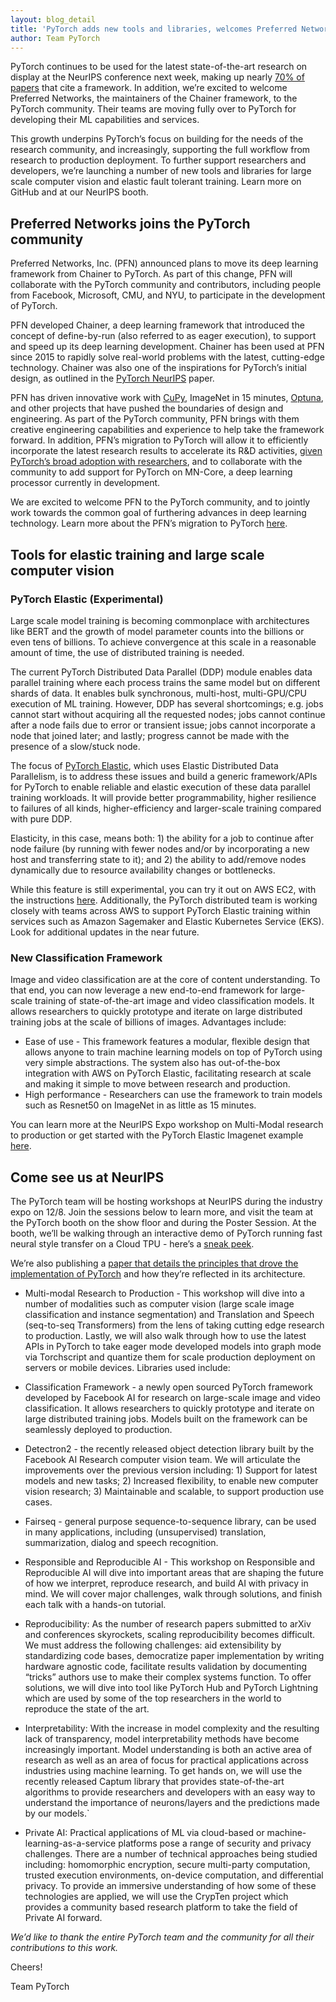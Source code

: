 ```yaml
---
layout: blog_detail
title: 'PyTorch adds new tools and libraries, welcomes Preferred Networks to its community'
author: Team PyTorch
---
```


PyTorch continues to be used for the latest state-of-the-art research on display at the NeurIPS conference next week, making up nearly [70% of papers](https://chillee.github.io/pytorch-vs-tensorflow/) that cite a framework. In addition, we’re excited to welcome Preferred Networks, the maintainers of the Chainer framework, to the PyTorch community. Their teams are moving fully over to PyTorch for developing their ML capabilities and services.

This growth underpins PyTorch’s focus on building for the needs of the research community, and increasingly, supporting the full workflow from research to production deployment. To further support researchers and developers, we’re launching a number of new tools and libraries for large scale computer vision and elastic fault tolerant training. Learn more on GitHub and at our NeurIPS booth.

## Preferred Networks joins the PyTorch community

Preferred Networks, Inc. (PFN) announced plans to move its deep learning framework from Chainer to PyTorch. As part of this change, PFN will collaborate with the PyTorch community and contributors, including people from Facebook, Microsoft, CMU, and NYU, to participate in the development of PyTorch.

PFN developed Chainer, a deep learning framework that introduced the concept of define-by-run (also referred to as eager execution), to support and speed up its deep learning development. Chainer has been used at PFN since 2015 to rapidly solve real-world problems with the latest, cutting-edge technology. Chainer was also one of the inspirations for PyTorch’s initial design, as outlined in the [PyTorch NeurIPS](https://papers.nips.cc/paper/9015-pytorch-an-imperative-style-high-performance-deep-learning-library) paper.

PFN has driven innovative work with [CuPy](https://cupy.chainer.org/), ImageNet in 15 minutes, [Optuna](https://optuna.org/), and other projects that have pushed the boundaries of design and engineering. As part of the PyTorch community, PFN brings with them creative engineering capabilities and experience to help take the framework forward. In addition, PFN’s migration to PyTorch will allow it to efficiently incorporate the latest research results to accelerate its R&D activities, [given PyTorch’s broad adoption with researchers](https://thegradient.pub/state-of-ml-frameworks-2019-pytorch-dominates-research-tensorflow-dominates-industry/), and to collaborate with the community to add support for PyTorch on MN-Core, a deep learning processor currently in development.

We are excited to welcome PFN to the PyTorch community, and to jointly work towards the common goal of furthering advances in deep learning technology. Learn more about the PFN’s migration to PyTorch [here](https://preferred.jp/en/news/pr20191205/).

## Tools for elastic training and large scale computer vision

### PyTorch Elastic (Experimental)

Large scale model training is becoming commonplace with architectures like BERT and the growth of model parameter counts into the billions or even tens of billions. To achieve convergence at this scale in a reasonable amount of time, the use of distributed training is needed.

The current PyTorch Distributed Data Parallel (DDP) module enables data parallel training where each process trains the same model but on different shards of data. It enables bulk synchronous, multi-host, multi-GPU/CPU execution of ML training. However, DDP has several shortcomings; e.g. jobs cannot start without acquiring all the requested nodes; jobs cannot continue after a node fails due to error or transient issue; jobs cannot incorporate a node that joined later; and lastly; progress cannot be made with the presence of a slow/stuck node.

The focus of [PyTorch Elastic](https://github.com/pytorch/elastic), which uses Elastic Distributed Data Parallelism, is to address these issues and build a generic framework/APIs for PyTorch to enable reliable and elastic execution of these data parallel training workloads. It will provide better programmability, higher resilience to failures of all kinds, higher-efficiency and larger-scale training compared with pure DDP.

Elasticity, in this case, means both: 1) the ability for a job to continue after node failure (by running with fewer nodes and/or by incorporating a new host and transferring state to it); and 2) the ability to add/remove nodes dynamically due to resource availability changes or bottlenecks.

While this feature is still experimental, you can try it out on AWS EC2, with the instructions [here](https://github.com/pytorch/elastic/tree/master/aws). Additionally, the PyTorch distributed team is working closely with teams across AWS to support PyTorch Elastic training within services such as Amazon Sagemaker and Elastic Kubernetes Service (EKS). Look for additional updates in the near future.

### New Classification Framework

Image and video classification are at the core of content understanding. To that end, you can now leverage a new end-to-end framework for large-scale training of state-of-the-art image and video classification models. It allows researchers to quickly prototype and iterate on large distributed training jobs at the scale of billions of images. Advantages include:

* Ease of use - This framework features a modular, flexible design that allows anyone to train machine learning models on top of PyTorch using very simple abstractions. The system also has out-of-the-box integration with AWS on PyTorch Elastic, facilitating research at scale and making it simple to move between research and production.
* High performance - Researchers can use the framework to train models such as Resnet50 on ImageNet in as little as 15 minutes.

You can learn more at the NeurIPS Expo workshop on Multi-Modal research to production or get started with the PyTorch Elastic Imagenet example [here](https://github.com/pytorch/elastic/blob/master/examples/imagenet/main.py).

## Come see us at NeurIPS

The PyTorch team will be hosting workshops at NeurIPS during the industry expo on 12/8. Join the sessions below to learn more, and visit the team at the PyTorch booth on the show floor and during the Poster Session. At the booth, we’ll be walking through an interactive demo of PyTorch running fast neural style transfer on a Cloud TPU - here’s a [sneak peek](https://colab.research.google.com/github/pytorch/xla/blob/master/contrib/colab/style_transfer_inference-xrt-1-15.ipynb).

We’re also publishing a [paper that details the principles that drove the implementation of PyTorch](https://papers.nips.cc/paper/9015-pytorch-an-imperative-style-high-performance-deep-learning-library) and how they’re reflected in its architecture.

* Multi-modal Research to Production - This workshop will dive into a number of modalities such as computer vision (large scale image classification and instance segmentation) and Translation and Speech (seq-to-seq Transformers) from the lens of taking cutting edge research to production. Lastly, we will also walk through how to use the latest APIs in PyTorch to take eager mode developed models into graph mode via Torchscript and quantize them for scale production deployment on servers or mobile devices. Libraries used include:

* Classification Framework - a newly open sourced PyTorch framework developed by Facebook AI for research on large-scale image and video classification. It allows researchers to quickly prototype and iterate on large distributed training jobs. Models built on the framework can be seamlessly deployed to production.
* Detectron2 - the recently released object detection library built by the Facebook AI Research computer vision team. We will articulate the improvements over the previous version including: 1) Support for latest models and new tasks; 2) Increased flexibility, to enable new computer vision research; 3) Maintainable and scalable, to support production use cases.
* Fairseq - general purpose sequence-to-sequence library, can be used in many applications, including (unsupervised) translation, summarization, dialog and speech recognition.

* Responsible and Reproducible AI - This workshop on Responsible and Reproducible AI will dive into important areas that are shaping the future of how we interpret, reproduce research, and build AI with privacy in mind. We will cover major challenges, walk through solutions, and finish each talk with a hands-on tutorial.

* Reproducibility: As the number of research papers submitted to arXiv and conferences skyrockets, scaling reproducibility becomes difficult. We must address the following challenges: aid extensibility by standardizing code bases, democratize paper implementation by writing hardware agnostic code, facilitate results validation by documenting “tricks” authors use to make their complex systems function. To offer solutions, we will dive into tool like PyTorch Hub and PyTorch Lightning which are used by some of the top researchers in the world to reproduce the state of the art.
* Interpretability: With the increase in model complexity and the resulting lack of transparency, model interpretability methods have become increasingly important. Model understanding is both an active area of research as well as an area of focus for practical applications across industries using machine learning. To get hands on, we will use the recently released Captum library that provides state-of-the-art algorithms to provide researchers and developers with an easy way to understand the importance of neurons/layers and the predictions made by our models.`
* Private AI: Practical applications of ML via cloud-based or machine-learning-as-a-service platforms pose a range of security and privacy challenges. There are a number of technical approaches being studied including: homomorphic encryption, secure multi-party computation, trusted execution environments, on-device computation, and differential privacy. To provide an immersive understanding of how some of these technologies are applied, we will use the CrypTen project which provides a community based research platform to take the field of Private AI forward.

*We’d like to thank the entire PyTorch team and the community for all their contributions to this work.*

Cheers!

Team PyTorch
